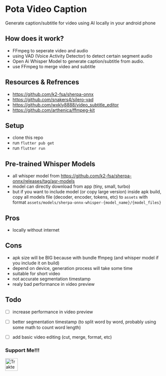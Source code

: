 # Pota Video Caption
Generate caption/subtitle for video using AI locally in your android phone

## How does it work?
- FFmpeg to seperate video and audio
- using VAD (Voice Activity Detector) to detect certain segment audio
- Open Ai Whisper Model to generate caption/subtitle from audio.
- use FFmpeg to merge video and subtitle

## Resources & Refrences
- https://github.com/k2-fsa/sherpa-onnx
- https://github.com/snakers4/silero-vad
- https://github.com/wxkly8888/video_subtitle_editor
- https://github.com/arthenica/ffmpeg-kit

## Setup
- clone this repo
- run `flutter pub get`
- run `flutter run`

## Pre-trained Whisper Models
- all whisper model from https://github.com/k2-fsa/sherpa-onnx/releases/tag/asr-models
- model can directly download from app (tiny, small, turbo)
- but if you want to include model (or copy large version) inside apk build, copy all models file (decoder, encoder, tokens, etc) to `assets` with format `assets/models/sherpa-onnx-whisper-{model_name}/{model_files}`


## Pros
- locally without internet

## Cons
- apk size will be BIG because with bundle ffmpeg (and whisper model if you include it on build)
- depend on device, generation process will take some time
- suitable for short video
- not accurate segmentation timestamp
- realy bad performance in video preview


## Todo
- [ ] increase performance in video preview
- [ ] better segmentation timestamp (to split word by word, probably using some math to count word length)
- [ ] add basic video editing (cut, merge, format, etc)



### Support Me!!!
<a href="https://trakteer.id/bagood" target="_blank"
      ><img
        id="wse-buttons-preview"
        src="https://cdn.trakteer.id/images/embed/trbtn-red-1.png?date=18-11-2023"
        height="40"
        style="border: 0px; height: 40px; --darkreader-inline-border-top: 0px; --darkreader-inline-border-right: 0px; --darkreader-inline-border-bottom: 0px; --darkreader-inline-border-left: 0px;"
        alt="Trakteer Saya"
        data-darkreader-inline-border-top=""
        data-darkreader-inline-border-right=""
        data-darkreader-inline-border-bottom=""
        data-darkreader-inline-border-left=""
      /></a>